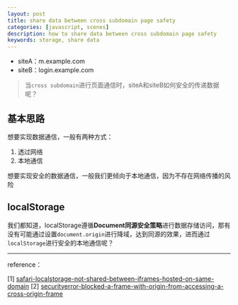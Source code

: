 ```yaml
---
layout: post
title: share data between cross subdomain page safety
categories: [javascript, scenes]
description: how to share data between cross subdomain page safety
keywords: storage, share data
---
```


* siteA：m.example.com
* siteB：login.example.com

> 当`cross subdomain`进行页面通信时，siteA和siteB如何安全的传递数据呢？

## 基本思路

想要实现数据通信，一般有两种方式：
1. 透过网络
2. 本地通信

想要实现安全的数据通信，一般我们更倾向于本地通信，因为不存在网络传播的风险

## localStorage

我们都知道，localStorage遵循**Document同源安全策略**进行数据存储访问，那有没有可能通过设置`document.origin`进行降域，达到同源的效果，进而通过`localStorage`进行安全的本地通信呢？

---

reference：

[1] [safari-localstorage-not-shared-between-iframes-hosted-on-same-domain](https://stackoverflow.com/questions/63922558/safari-localstorage-not-shared-between-iframes-hosted-on-same-domain)
[2] [securityerror-blocked-a-frame-with-origin-from-accessing-a-cross-origin-frame](https://stackoverflow.com/questions/25098021/securityerror-blocked-a-frame-with-origin-from-accessing-a-cross-origin-frame)